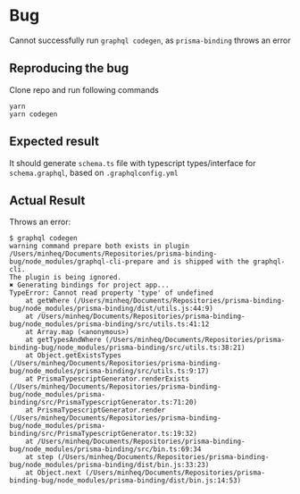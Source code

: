 # Bug
Cannot successfully run `graphql codegen`, as `prisma-binding` throws an error

## Reproducing the bug
Clone repo and run following commands

```
yarn
yarn codegen
```

## Expected result
It should generate `schema.ts` file with typescript types/interface for `schema.graphql`, based on `.graphqlconfig.yml`

## Actual Result
Throws an error:

```
$ graphql codegen
warning command prepare both exists in plugin /Users/minheq/Documents/Repositories/prisma-binding-bug/node_modules/graphql-cli-prepare and is shipped with the graphql-cli.
The plugin is being ignored.
✖ Generating bindings for project app...
TypeError: Cannot read property 'type' of undefined
    at getWhere (/Users/minheq/Documents/Repositories/prisma-binding-bug/node_modules/prisma-binding/dist/utils.js:44:9)
    at /Users/minheq/Documents/Repositories/prisma-binding-bug/node_modules/prisma-binding/src/utils.ts:41:12
    at Array.map (<anonymous>)
    at getTypesAndWhere (/Users/minheq/Documents/Repositories/prisma-binding-bug/node_modules/prisma-binding/src/utils.ts:38:21)
    at Object.getExistsTypes (/Users/minheq/Documents/Repositories/prisma-binding-bug/node_modules/prisma-binding/src/utils.ts:9:17)
    at PrismaTypescriptGenerator.renderExists (/Users/minheq/Documents/Repositories/prisma-binding-bug/node_modules/prisma-binding/src/PrismaTypescriptGenerator.ts:71:20)
    at PrismaTypescriptGenerator.render (/Users/minheq/Documents/Repositories/prisma-binding-bug/node_modules/prisma-binding/src/PrismaTypescriptGenerator.ts:19:32)
    at /Users/minheq/Documents/Repositories/prisma-binding-bug/node_modules/prisma-binding/src/bin.ts:69:34
    at step (/Users/minheq/Documents/Repositories/prisma-binding-bug/node_modules/prisma-binding/dist/bin.js:33:23)
    at Object.next (/Users/minheq/Documents/Repositories/prisma-binding-bug/node_modules/prisma-binding/dist/bin.js:14:53)
```
